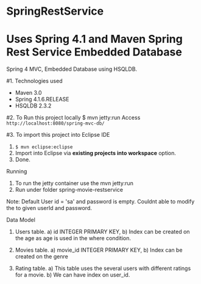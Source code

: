 # SpringRestService
Uses Spring 4.1 and Maven
Spring Rest Service Embedded Database
===============================
Spring 4 MVC, Embedded Database using HSQLDB.

#1. Technologies used
* Maven 3.0
* Spring 4.1.6.RELEASE
* HSQLDB 2.3.2

#2. To Run this project locally
$ mvn jetty:run
Access ```http://localhost:8080/spring-mvc-db/```

#3. To import this project into Eclipse IDE
1. ```$ mvn eclipse:eclipse```
2. Import into Eclipse via **existing projects into workspace** option.
3. Done.

Running
1) To run the jetty container use the mvn jetty:run
2) Run under folder spring-movie-restservice

Note:
Default User id = 'sa' and password is empty.
Couldnt able to modify the to given userId and password.

Data Model 
1) Users table.
a) id INTEGER PRIMARY KEY,
b) Index can be created on the age as age is used in the where condition.

2) Movies table.
a) movie_id INTEGER PRIMARY KEY,
b) Index can be created on the genre

3) Rating table.
a) This table uses the several users with different ratings for a movie.
b) We can have index on user_id.



